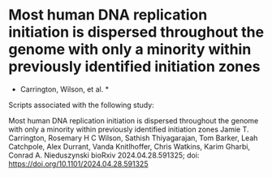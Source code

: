 # Most human DNA replication initiation is dispersed throughout the genome with only a minority within previously identified initiation zones
* Carrington, Wilson, et al. *

Scripts associated with the following study:

Most human DNA replication initiation is dispersed throughout the genome with only a minority within previously identified initiation zones
Jamie T. Carrington, Rosemary H C Wilson, Sathish Thiyagarajan, Tom Barker, Leah Catchpole, Alex Durrant, Vanda Knitlhoffer, Chris Watkins, Karim Gharbi, Conrad A. Nieduszynski
bioRxiv 2024.04.28.591325; doi: https://doi.org/10.1101/2024.04.28.591325
